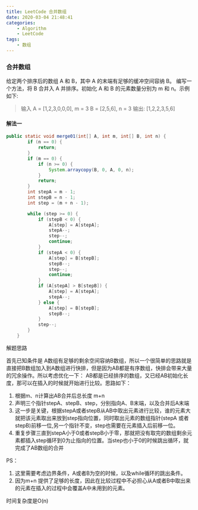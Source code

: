 ```yaml
---
title: LeetCode 合并数组
date: 2020-03-04 21:48:41
categories:
    - Algorithm
    - LeetCode
tags:
    - 数组
---
```

### 合并数组
给定两个排序后的数组 A 和 B，其中 A 的末端有足够的缓冲空间容纳 B。 编写一个方法，将 B 合并入 A 并排序。初始化 A 和 B 的元素数量分别为 m 和 n。示例如下:
>输入
>A = [1,2,3,0,0,0], m = 3
>B = [2,5,6],       n = 3
>输出: [1,2,2,3,5,6]

<!--more-->

#### 解法一

```java
public static void merge01(int[] A, int m, int[] B, int n) {
        if (n == 0) {
            return;
        }
        if (m == 0) {
            if (n >= 0) {
                System.arraycopy(B, 0, A, 0, n);
            }
            return;
        }
        int stepA = m - 1;
        int stepB = n - 1;
        int step = (m + n - 1);

        while (step >= 0) {
            if (stepB < 0) {
                A[step] = A[stepA];
                stepA--;
                step--;
                continue;
            }
            if (stepA < 0) {
                A[step] = B[stepB];
                stepB--;
                step--;
                continue;
            }
            if (A[stepA] > B[stepB]) {
                A[step] = A[stepA];
                stepA--;
            } else {
                A[step] = B[stepB];
                stepB--;
            }
            step--;
        }
    }
```

解题思路

首先已知条件是 A数组有足够的剩余空间容纳B数组，所以一个很简单的思路就是直接把B数组加入到A数组进行快排，但是因为AB都是有序数组，快排会带来大量的冗余操作。所以考虑优化一下：
AB都是已经排序的数组，又已经AB初始化长度，那可以在插入的时候就开始进行比较。思路如下：
1. 根据m、n计算出AB合并后总长度 m+n
2. 声明三个指针stepA、stepB、step，分别指向A、B末端，以及合并后A末端
3. 这一步是关键，根据stepA或者stepB从AB中取出元素进行比较，谁的元素大就把该元素取出来放到step指向位置，同时取出元素的数组指针(stepA 或者 stepB)前移一位,另一个指针不变，step也需要在元素插入后前移一位。
4. 重复步骤三直到stepA小于0或者stepB小于零，那就把没有取完的数组剩余元素都插入step循环到0为止指向的位置。当step也小于0的时候跳出循环，就完成了AB数组的合并

PS：
1. 这里需要考虑边界条件，A或者B为空的时候，以及while循环的跳出条件。
2. 因为m+n 提供了足够的长度，因此在比较过程中不必担心从A或者B中取出来的元素在插入的过程中会覆盖A中未用到的元素。

时间复杂度是O(n)

